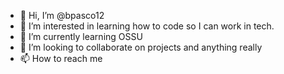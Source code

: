 - 👋 Hi, I’m @bpasco12
- 👀 I’m interested in learning how to code so I can work in tech. 
- 🌱 I’m currently learning OSSU
- 💞️ I’m looking to collaborate on projects and anything really
- 📫 How to reach me 

<!---
bpasco12/bpasco12 is a ✨ special ✨ repository because its `README.md` (this file) appears on your GitHub profile.
You can click the Preview link to take a look at your changes.
--->

